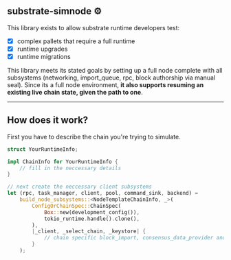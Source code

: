 ## substrate-simnode ⚙️

This library exists to allow substrate runtime developers test:
 - [x] complex pallets that require a full runtime
 - [x] runtime upgrades
 - [x] runtime migrations

This library meets its stated goals by setting up a full node complete with all subsystems (networking, import_queue, rpc, block authorship via manual seal).
Since its a full node environment, <b>it also supports resuming an existing live chain state, given the path to one</b>. 

***


## How does it work?

First you have to describe the chain you're trying to simulate.

```rust
struct YourRuntimeInfo;

impl ChainInfo for YourRuntimeInfo {
    // fill in the neccessary details
}

// next create the neccessary client subsystems
let (rpc, task_manager, client, pool, command_sink, backend) =
    build_node_subsystems::<NodeTemplateChainInfo, _>(
        ConfigOrChainSpec::ChainSpec(
            Box::new(development_config()),
            tokio_runtime.handle().clone(),
        ),
        |_client, _select_chain, _keystore| {
            // chain specific block_import, consensus_data_provider and inherent_data_provider
        }
    );


```
